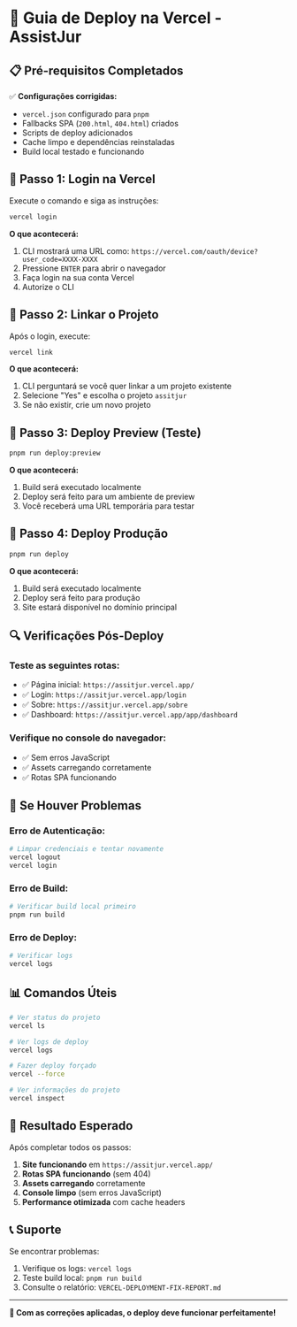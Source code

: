 # 🚀 Guia de Deploy na Vercel - AssistJur

## 📋 **Pré-requisitos Completados**

✅ **Configurações corrigidas:**
- `vercel.json` configurado para `pnpm`
- Fallbacks SPA (`200.html`, `404.html`) criados
- Scripts de deploy adicionados
- Cache limpo e dependências reinstaladas
- Build local testado e funcionando

## 🔐 **Passo 1: Login na Vercel**

Execute o comando e siga as instruções:

```bash
vercel login
```

**O que acontecerá:**
1. CLI mostrará uma URL como: `https://vercel.com/oauth/device?user_code=XXXX-XXXX`
2. Pressione `ENTER` para abrir o navegador
3. Faça login na sua conta Vercel
4. Autorize o CLI

## 🔗 **Passo 2: Linkar o Projeto**

Após o login, execute:

```bash
vercel link
```

**O que acontecerá:**
1. CLI perguntará se você quer linkar a um projeto existente
2. Selecione "Yes" e escolha o projeto `assitjur`
3. Se não existir, crie um novo projeto

## 🧪 **Passo 3: Deploy Preview (Teste)**

```bash
pnpm run deploy:preview
```

**O que acontecerá:**
1. Build será executado localmente
2. Deploy será feito para um ambiente de preview
3. Você receberá uma URL temporária para testar

## 🚀 **Passo 4: Deploy Produção**

```bash
pnpm run deploy
```

**O que acontecerá:**
1. Build será executado localmente
2. Deploy será feito para produção
3. Site estará disponível no domínio principal

## 🔍 **Verificações Pós-Deploy**

### **Teste as seguintes rotas:**
- ✅ Página inicial: `https://assitjur.vercel.app/`
- ✅ Login: `https://assitjur.vercel.app/login`
- ✅ Sobre: `https://assitjur.vercel.app/sobre`
- ✅ Dashboard: `https://assitjur.vercel.app/app/dashboard`

### **Verifique no console do navegador:**
- ✅ Sem erros JavaScript
- ✅ Assets carregando corretamente
- ✅ Rotas SPA funcionando

## 🚨 **Se Houver Problemas**

### **Erro de Autenticação:**
```bash
# Limpar credenciais e tentar novamente
vercel logout
vercel login
```

### **Erro de Build:**
```bash
# Verificar build local primeiro
pnpm run build
```

### **Erro de Deploy:**
```bash
# Verificar logs
vercel logs
```

## 📊 **Comandos Úteis**

```bash
# Ver status do projeto
vercel ls

# Ver logs de deploy
vercel logs

# Fazer deploy forçado
vercel --force

# Ver informações do projeto
vercel inspect
```

## 🎯 **Resultado Esperado**

Após completar todos os passos:

1. **Site funcionando** em `https://assitjur.vercel.app/`
2. **Rotas SPA funcionando** (sem 404)
3. **Assets carregando** corretamente
4. **Console limpo** (sem erros JavaScript)
5. **Performance otimizada** com cache headers

## 📞 **Suporte**

Se encontrar problemas:
1. Verifique os logs: `vercel logs`
2. Teste build local: `pnpm run build`
3. Consulte o relatório: `VERCEL-DEPLOYMENT-FIX-REPORT.md`

---

**🎉 Com as correções aplicadas, o deploy deve funcionar perfeitamente!**

